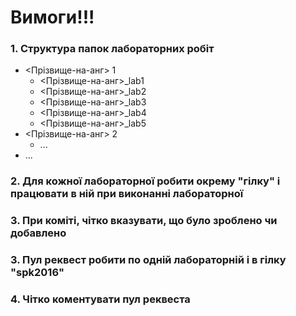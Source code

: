 # Вимоги!!!

### 1. Структура папок лабораторних робіт

- <Прізвище-на-анг> 1
    - <Прізвище-на-анг>_lab1
    - <Прізвище-на-анг>_lab2
    - <Прізвище-на-анг>_lab3
    - <Прізвище-на-анг>_lab4
    - <Прізвище-на-анг>_lab5
- <Прізвище-на-анг> 2
    - ...
- ...

### 2. Для кожної лабораторної робити окрему "гілку" і працювати в ній при виконанні лабораторної
### 3. При коміті, чітко вказувати, що було зроблено чи добавлено
### 3. Пул реквест робити  по одній лабораторній і в гілку "spk2016" 
### 4. Чітко коментувати пул реквеста 
